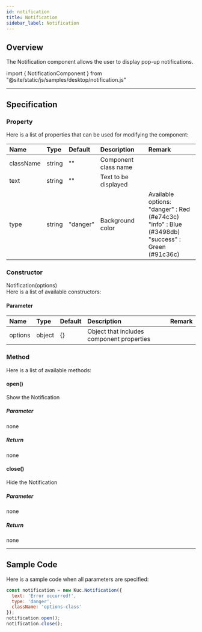 ```yaml
---
id: notification
title: Notification
sidebar_label: Notification
---
```


## Overview

The Notification component allows the user to display pop-up notifications.

import { NotificationComponent } from "@site/static/js/samples/desktop/notification.js"

<NotificationComponent />

---

## Specification

### Property

Here is a list of properties that can be used for modifying the component:

| Name | Type | Default | Description | Remark |
| :--- | :--- | :--- | :--- | :--- |
| className | string | ""  | Component class name | |
| text | string | ""  | Text to be displayed | |
| type | string | "danger"  | Background color | Available options:<br/>"danger" : Red (#e74c3c)<br/>"info" : Blue (#3498db)<br/>"success" : Green (#91c36c) |

### Constructor

Notification(options)<br/>
Here is a list of available constructors:

#### Parameter
| Name | Type | Default | Description | Remark |
| :--- | :--- | :--- | :--- | :--- |
| options | object | \{\} | Object that includes component properties |  |

### Method

Here is a list of available methods:

#### open()
Show the Notification

##### Parameter
none

##### Return
none

#### close()
Hide the Notification

##### Parameter
none

##### Return
none

---
## Sample Code

Here is a sample code when all parameters are specified:

```javascript
const notification = new Kuc.Notification({
  text: 'Error occurred!',
  type: 'danger',
  className: 'options-class'
});
notification.open();
notification.close();
```
